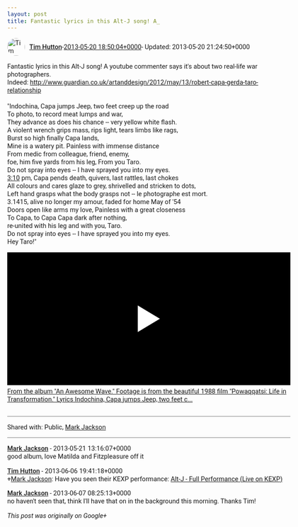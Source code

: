 ```yaml
---
layout: post
title: Fantastic lyrics in this Alt-J song! A_
---
```


<html><head><meta charset="utf-8"><title>Fantastic lyrics in this Alt-J song! A youtube commenter says it&amp;#39;s about ...</title><style>body {font: 11pt Roboto, Arial, sans-serif; max-width: 640px; margin: 24px;}.author-photo {border-radius: 50%; margin-right: 10px; width: 40px;}.author {font-weight: 500;}.main-content {margin: 15px 0 15px;}.post-title {font-weight: bold;}.location {display: block; margin-top: 15px;}.location img {float: left; margin-right: 5px; width: 20px;}.media-link {display: inline-block; max-width: 100%; vertical-align: top;}.media-link p {margin-top: 5px; max-height: 4em; overflow: scroll;}.media {max-height: 100vh; max-width: 100%;}.video-placeholder {background: black; display: flex; height: 300px; max-width: 100%; width: 640px;}.play-icon {border-bottom: 30px solid transparent; border-left: 50px solid white; border-top: 30px solid transparent; color: white; margin: auto;}.album {max-height: 800px; overflow: scroll; width: calc(100vw - 48px);}.album .media-link {margin-right: 5px; max-width: 250px;}.album .media {max-height: 250px;}.link-embed {border-top: 1px solid lightgrey; display: block; margin-top: 20px;}.link-embed img {max-width: 100%;}.inline-link-embed {display: block;}.inline-link-embed img {vertical-align: middle;}.link-title {display: inline-block; font-size: medium; font-weight: 300; padding-left: 1em;}.reshare-attribution {display: block; font-weight: bold; margin-bottom: 10px;}.poll-image {margin-bottom: 5px; max-height: 300px; max-width: 500px;}.poll-choice {align-items: center; display: flex; margin-bottom: 5px; max-width: 500px;}.poll-choice-percentage {background-color: lightblue; height: 100%; left: 0; position: absolute; z-index: -1;}.poll-choice-selected {margin-right: 5px;}.poll-choice-results {border: 1px solid lightgray; border-radius: 5px; display: flex; line-height: 40px; overflow: hidden; padding: 0 8px; position: relative;}.poll-choice-results, .poll-choice-description {flex-grow: 1; margin-right: 10px;}.poll-choice-image {width: 100%;}.poll-choice-image, .poll-choice-image img {max-height: 40px; max-width: 100px;}.poll-choice-votes {max-height: 100px; overflow: auto;}.plus-entity-embed {color: black; display: block; text-decoration: none;}.plus-entity-embed-cover-photo {max-height: 300px; max-width: 100%;}.plus-entity-embed-info {padding: 0 1em 1em;}.plus-entity-embed-info h2 {font-weight: 500; margin: 10px 0;}.plus-entity-embed-info p {font-size: small; margin: 0;}.collection-owner-avatar {border-radius: 50%; border: 2px solid white; height: 40px; margin-top: -22px;}.visibility {padding: 1em 0; border-top: 1px solid grey;}.post-activity {padding: 1em 0; border-top: 1px solid grey;}.comments {border-top: 1px solid gray; padding-top: 1em;}.comment + .comment {margin-top: 1em;}.comment .media-link, .comment .inline-link-embed {margin-top: 5px;}</style></head><body><div style="margin-bottom:1em;"><div style="display:flex; align-items:center"><img class="author-photo" src="https://lh4.googleusercontent.com/-epo4ZZKNqEw/AAAAAAAAAAI/AAAAAAAAVSU/qu3LpcHEnoQ/s64-c/photo.jpg" alt="Tim Hutton"><a href="https://plus.google.com/+TimHutton" target="_blank" class="author">Tim Hutton</a> - <a target="_blank" href="https://plus.google.com/+TimHutton/posts/EKzuiKMvDFB">2013-05-20 18:50:04+0000</a><span> - Updated: 2013-05-20 21:24:50+0000</span></div><div class="main-content">Fantastic lyrics in this Alt-J song! A youtube commenter says it&#39;s about two real-life war photographers.<br>Indeed: <a rel="nofollow" target="_blank" href="http://www.guardian.co.uk/artanddesign/2012/may/13/robert-capa-gerda-taro-relationship" class="ot-anchor bidi_isolate" jslog="10929; track:click" dir="ltr">http://www.guardian.co.uk/artanddesign/2012/may/13/robert-capa-gerda-taro-relationship</a><br><br>&quot;Indochina, Capa jumps Jeep, two feet creep up the road<br>To photo, to record meat lumps and war,<br>They advance as does his chance -- very yellow white flash.<br>A violent wrench grips mass, rips light, tears limbs like rags,<br>Burst so high finally Capa lands,<br>Mine is a watery pit. Painless with immense distance<br>From medic from colleague, friend, enemy,<br>foe, him five yards from his leg, From you Taro.<br>Do not spray into eyes -- I have sprayed you into my eyes.<br><a rel="nofollow" target="_blank" href="http://www.youtube.com/watch?v=S3fTw_D3l10#t=3m10s" class="ot-anchor bidi_isolate" jslog="10929; track:click">3:10</a> pm, Capa pends death, quivers, last rattles, last chokes<br>All colours and cares glaze to grey, shrivelled and stricken to dots,<br>Left hand grasps what the body grasps not -- le photographe est mort.<br>3.1415, alive no longer my amour, faded for home May of &#39;54<br>Doors open like arms my love, Painless with a great closeness<br>To Capa, to Capa Capa dark after nothing,<br>re-united with his leg and with you, Taro.<br>Do not spray into eyes -- I have sprayed you into my eyes.<br>Hey Taro!&quot;</div><a href="http://www.youtube.com/watch?v=S3fTw_D3l10" target="_blank" class="media-link"><div class="video-placeholder" title="From the album &quot;An Awesome Wave.&quot; Footage is from the beautiful 1988 film &quot;Powaqqatsi: Life in Transformation.&quot; Lyrics Indochina, Capa jumps Jeep, two feet c..."><span class="play-icon"></span></div><p>From the album &quot;An Awesome Wave.&quot; Footage is from the beautiful 1988 film &quot;Powaqqatsi: Life in Transformation.&quot; Lyrics Indochina, Capa jumps Jeep, two feet c...</p></a></div><div class="visibility">Shared with: Public, <a href="https://plus.google.com/110644676207688363950">Mark Jackson</a></div><div class="comments"><div class="comment"><a target="_blank" href="https://plus.google.com/110644676207688363950" class="author">Mark Jackson</a><span class="time"> - 2013-05-21 13:16:07+0000</span><div class="comment-content">good album, love Matilda and Fitzpleasure off it</div></div><div class="comment"><a target="_blank" href="https://plus.google.com/+TimHutton" class="author">Tim Hutton</a><span class="time"> - 2013-06-06 19:41:18+0000</span><div class="comment-content"><span class="proflinkWrapper"><span class="proflinkPrefix">+</span><a class="proflink bidi_isolate" href="https://plus.google.com/110644676207688363950" oid="110644676207688363950" >Mark Jackson</a></span>: Have you seen their KEXP performance: <a rel="nofollow" target="_blank" href="https://www.youtube.com/watch?v=pcVRrlmpcWk" class="ot-anchor bidi_isolate" jslog="10929; track:click" dir="ltr">Alt-J - Full Performance (Live on KEXP)</a></div></div><div class="comment"><a target="_blank" href="https://plus.google.com/110644676207688363950" class="author">Mark Jackson</a><span class="time"> - 2013-06-07 08:25:13+0000</span><div class="comment-content">no haven&#39;t seen that, think I&#39;ll have that on in the background this morning. Thanks Tim!</div></div></div></body></html>

<i>This post was originally on Google+</i>